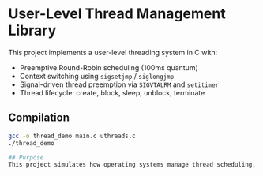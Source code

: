 # User-Level Thread Management Library

This project implements a user-level threading system in C with:

- Preemptive Round-Robin scheduling (100ms quantum)
- Context switching using `sigsetjmp` / `siglongjmp`
- Signal-driven thread preemption via `SIGVTALRM` and `setitimer`
- Thread lifecycle: create, block, sleep, unblock, terminate

## Compilation

```bash
gcc -o thread_demo main.c uthreads.c
./thread_demo

## Purpose
This project simulates how operating systems manage thread scheduling, providing an understanding of context switching and signal safety.
